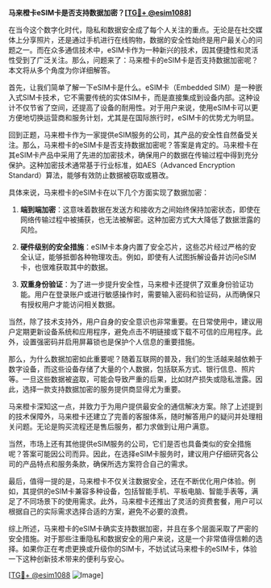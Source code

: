 **马来橙卡eSIM卡是否支持数据加密？[[TG💪+ @esim1088](https://t.me/s/esim1088)]**

在当今这个数字化时代，隐私和数据安全成了每个人关注的重点。无论是在社交媒体上分享照片，还是通过手机进行在线购物，数据的安全性始终是用户最关心的问题之一。而在众多通信技术中，eSIM卡作为一种新兴的技术，因其便捷性和灵活性受到了广泛关注。那么，问题来了：马来橙卡的eSIM卡是否支持数据加密呢？本文将从多个角度为你详细解答。

首先，让我们简单了解一下eSIM卡是什么。eSIM卡（Embedded SIM）是一种嵌入式SIM卡技术，它不需要传统的实体SIM卡，而是直接集成到设备内部。这种设计不仅节省了空间，还提高了设备的耐用性。对于用户来说，使用eSIM卡可以更方便地切换运营商和服务计划，尤其是在国际旅行时，eSIM卡的优势尤为明显。

回到正题，马来橙卡作为一家提供eSIM服务的公司，其产品的安全性自然备受关注。那么，马来橙卡的eSIM卡是否支持数据加密呢？答案是肯定的。马来橙卡在其eSIM卡产品中采用了先进的加密技术，确保用户的数据在传输过程中得到充分保护。这种加密技术通常基于行业标准，如AES（Advanced Encryption Standard）算法，能够有效防止数据被窃取或篡改。

具体来说，马来橙卡的eSIM卡在以下几个方面实现了数据加密：

1. **端到端加密**：这意味着数据在发送方和接收方之间始终保持加密状态，即使在网络传输过程中被捕获，也无法被解密。这种加密方式大大降低了数据泄露的风险。

2. **硬件级别的安全措施**：eSIM卡本身内置了安全芯片，这些芯片经过严格的安全认证，能够抵御各种物理攻击。例如，即使有人试图拆解设备并访问eSIM卡，也很难获取其中的数据。

3. **双重身份验证**：为了进一步提升安全性，马来橙卡还提供了双重身份验证功能。用户在登录账户或进行敏感操作时，需要输入密码和验证码，从而确保只有授权用户才能访问相关数据。

当然，除了技术支持外，用户自身的安全意识也非常重要。在日常使用中，建议用户定期更新设备系统和应用程序，避免点击不明链接或下载不可信的应用程序。此外，设置强密码并启用屏幕锁也是保护个人信息的重要措施。

那么，为什么数据加密如此重要呢？随着互联网的普及，我们的生活越来越依赖于数字设备，而这些设备存储了大量的个人数据，包括联系方式、银行信息、照片等。一旦这些数据被盗取，可能会导致严重的后果，比如财产损失或隐私泄露。因此，选择一款支持数据加密的服务提供商显得尤为重要。

马来橙卡深知这一点，并致力于为用户提供最安全的通信解决方案。除了上述提到的技术保障外，马来橙卡还建立了完善的客服体系，随时解答用户的疑问并处理相关问题。无论是购买流程还是售后服务，都力求做到让用户满意。

当然，市场上还有其他提供eSIM服务的公司，它们是否也具备类似的安全措施呢？答案可能因公司而异。因此，在选择eSIM卡服务时，建议用户仔细研究各公司的产品特点和服务条款，确保所选方案符合自己的需求。

最后，值得一提的是，马来橙卡不仅关注数据安全，还在不断优化用户体验。例如，其提供的eSIM卡兼容多种设备，包括智能手机、平板电脑、智能手表等，满足了不同场景下的使用需求。此外，马来橙卡还推出了灵活的资费套餐，用户可以根据自己的实际需求选择合适的方案，避免不必要的浪费。

综上所述，马来橙卡的eSIM卡确实支持数据加密，并且在多个层面采取了严密的安全措施。对于那些注重隐私和数据安全的用户来说，这是一个非常值得信赖的选择。如果你正在考虑更换或升级你的SIM卡，不妨试试马来橙卡的eSIM卡，体验一下这种创新技术带来的便利与安心。

[[TG💪+ @esim1088](https://t.me/s/esim1088) ![Image](https://i.postimg.cc/4NQfJmqS/Snipaste-2025-05-13-00-14-12.png)]